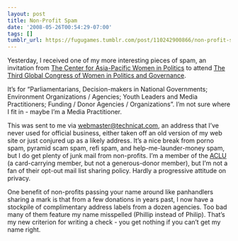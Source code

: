 ```yaml
---
layout: post
title: Non-Profit Spam
date: '2008-05-26T00:54:29-07:00'
tags: []
tumblr_url: https://fugugames.tumblr.com/post/110242900866/non-profit-spam
---
```

Yesterday, I received one of my more interesting pieces of spam, an invitation from [The Center for Asia-Pacific Women in Politics](http://www.capwip.org/) to attend [The Third Global Congress of Women in Politics and Governance](http://www.capwip.org/3rdglobalcongress.htm).<!--more-->

It’s for “Parliamentarians, Decision-makers in National Governments; Environment Organizations / Agencies; Youth Leaders and Media Practitioners; Funding / Donor Agencies / Organizations”. I’m not sure where I fit in - maybe I’m a Media Practitioner.

This was sent to me via webmaster@technicat.com, an address that I’ve never used for official business, either taken off an old version of my web site or just conjured up as a likely address. It’s a nice break from porno spam, pyramid scam spam, refi spam, and help-me-launder-money spam, but I do get plenty of junk mail from non-profits. I’m a member of the [ACLU](http://www.aclu.org/) (a card-carrying member, but not a generous-donor member), but I’m not a fan of their opt-out mail list sharing policy. Hardly a progressive attitude on privacy.

One benefit of non-profits passing your name around like panhandlers sharing a mark is that from a few donations in years past, I now have a stockpile of complimentary address labels from a dozen agencies. Too bad many of them feature my name misspelled (Phillip instead of Philip). That’s my new criterion for writing a check - you get nothing if you can’t get my name right.

